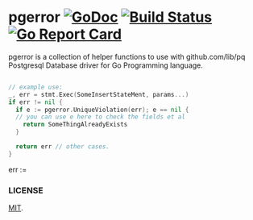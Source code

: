 # pgerror [![GoDoc](https://img.shields.io/badge/godoc-reference-blue.svg?style=flat-square)](https://godoc.org/github.com/omeid/pgerror)  [![Build Status](https://travis-ci.org/omeid/pgerror.svg?branch=master)](https://travis-ci.org/omeid/pgerror) [![Go Report Card](https://goreportcard.com/badge/github.com/omeid/pgerror)](https://goreportcard.com/report/github.com/omeid/pgerror)

pgerror is a collection of helper functions to use with github.com/lib/pq Postgresql Database driver for Go Programming language.


```go

// example use:
_, err = stmt.Exec(SomeInsertStateMent, params...)
if err != nil {
  if e := pgerror.UniqueViolation(err); e == nil {
  // you can use e here to check the fields et al
    return SomeThingAlreadyExists
  }

  return err // other cases.
}

```

err := 
### LICENSE
  [MIT](LICENSE).
